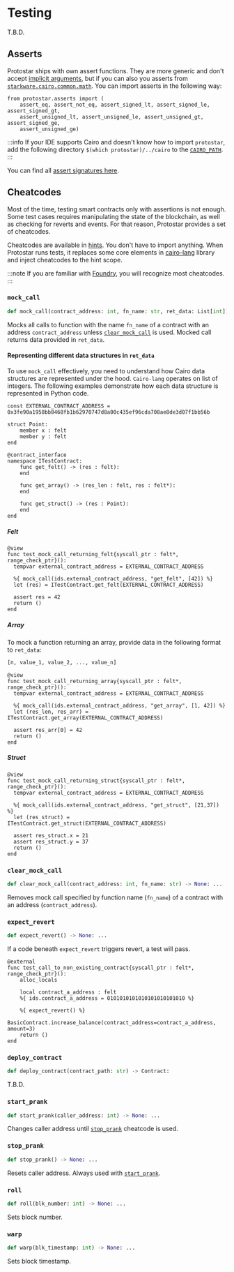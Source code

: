 # Testing

T.B.D.

## Asserts

Protostar ships with own assert functions. They are more generic and don't accept [implicit arguments](https://www.cairo-lang.org/docs/how_cairo_works/builtins.html?highlight=implicit%20arguments#implicit-arguments), but if you can also you asserts from [`starkware.cairo.common.math`](https://github.com/starkware-libs/cairo-lang/blob/master/src/starkware/cairo/common/math.cairo). You can import asserts in the following way:

```cairo title="test_my_contract.cairo"
from protostar.asserts import (
    assert_eq, assert_not_eq, assert_signed_lt, assert_signed_le, assert_signed_gt,
    assert_unsigned_lt, assert_unsigned_le, assert_unsigned_gt, assert_signed_ge,
    assert_unsigned_ge)
```

:::info
If your IDE supports Cairo and doesn't know how to import `protostar`, add the following directory
`$(which protostar)/../cairo` to the [`CAIRO_PATH`](https://www.cairo-lang.org/docs/how_cairo_works/imports.html?highlight=cairo_path).
:::

You can find all [assert signatures here](https://github.com/software-mansion/protostar/blob/master/cairo/protostar/asserts.cairo).

## Cheatcodes

Most of the time, testing smart contracts only with assertions is not enough. Some test cases requires manipulating the state of the blockchain, as well as checking for reverts and events. For that reason, Protostar provides a set of cheatcodes.

Cheatcodes are available in [hints](https://www.cairo-lang.org/docs/hello_cairo/program_input.html#hints). You don't have to import anything. When Protostar runs tests, it replaces some core elements in [cairo-lang](https://pypi.org/project/cairo-lang/) library and inject cheatcodes to the hint scope.

:::note
If you are familiar with [Foundry](https://book.getfoundry.sh/forge/cheatcodes.html), you will recognize most cheatcodes.
:::

### `mock_call`

```python
def mock_call(contract_address: int, fn_name: str, ret_data: List[int]) -> None: ...
```

Mocks all calls to function with the name `fn_name` of a contract with an address `contract_address` unless [`clear_mock_call`](#clear_mock_call) is used. Mocked call returns data provided in `ret_data`.

#### Representing different data structures in `ret_data`

To use `mock_call` effectively, you need to understand how Cairo data structures are represented under the hood. `Cairo-lang` operates on list of integers. The following examples demonstrate how each data structure is represented in Python code.

```cairo title="Fixtures and type definitions"
const EXTERNAL_CONTRACT_ADDRESS = 0x3fe90a1958bb8468fb1b62970747d8a00c435ef96cda708ae8de3d07f1bb56b

struct Point:
    member x : felt
    member y : felt
end

@contract_interface
namespace ITestContract:
    func get_felt() -> (res : felt):
    end

    func get_array() -> (res_len : felt, res : felt*):
    end

    func get_struct() -> (res : Point):
    end
end
```

##### Felt

```cairo title="mocked_call returns a felt"
@view
func test_mock_call_returning_felt{syscall_ptr : felt*, range_check_ptr}():
  tempvar external_contract_address = EXTERNAL_CONTRACT_ADDRESS

  %{ mock_call(ids.external_contract_address, "get_felt", [42]) %}
  let (res) = ITestContract.get_felt(EXTERNAL_CONTRACT_ADDRESS)

  assert res = 42
  return ()
end
```

##### Array

To mock a function returning an array, provide data in the following format to `ret_data`:

```python title="Python representation of a Cairo array"
[n, value_1, value_2, ..., value_n]
```

```cairo title="mocked_call returns an array"
@view
func test_mock_call_returning_array{syscall_ptr : felt*, range_check_ptr}():
  tempvar external_contract_address = EXTERNAL_CONTRACT_ADDRESS

  %{ mock_call(ids.external_contract_address, "get_array", [1, 42]) %}
  let (res_len, res_arr) = ITestContract.get_array(EXTERNAL_CONTRACT_ADDRESS)

  assert res_arr[0] = 42
  return ()
end
```

##### Struct

```cairo title="mocked_call returns a struct"
@view
func test_mock_call_returning_struct{syscall_ptr : felt*, range_check_ptr}():
  tempvar external_contract_address = EXTERNAL_CONTRACT_ADDRESS

  %{ mock_call(ids.external_contract_address, "get_struct", [21,37]) %}
  let (res_struct) = ITestContract.get_struct(EXTERNAL_CONTRACT_ADDRESS)

  assert res_struct.x = 21
  assert res_struct.y = 37
  return ()
end
```

### `clear_mock_call`

```python
def clear_mock_call(contract_address: int, fn_name: str) -> None: ...
```

Removes mock call specified by function name (`fn_name`) of a contract with an address (`contract_address`).

### `expect_revert`

```python
def expect_revert() -> None: ...
```

If a code beneath `expect_revert` triggers revert, a test will pass.

```cairo title="This test passes despite using a random contract address."
@external
func test_call_to_non_existing_contract{syscall_ptr : felt*, range_check_ptr}():
    alloc_locals

    local contract_a_address : felt
    %{ ids.contract_a_address = 0101010101010101010101010 %}

    %{ expect_revert() %}
    BasicContract.increase_balance(contract_address=contract_a_address, amount=3)
    return ()
end
```

### `deploy_contract`

```python
def deploy_contract(contract_path: str) -> Contract:
```

T.B.D.

### `start_prank`

```python
def start_prank(caller_address: int) -> None: ...
```

Changes caller address until [`stop_prank`](#stop_prank) cheatcode is used.

### `stop_prank`

```python
def stop_prank() -> None: ...
```

Resets caller address. Always used with [`start_prank`](#start_prank).

### `roll`

```python
def roll(blk_number: int) -> None: ...
```

Sets block number.

### `warp`

```python
def warp(blk_timestamp: int) -> None: ...
```

Sets block timestamp.
